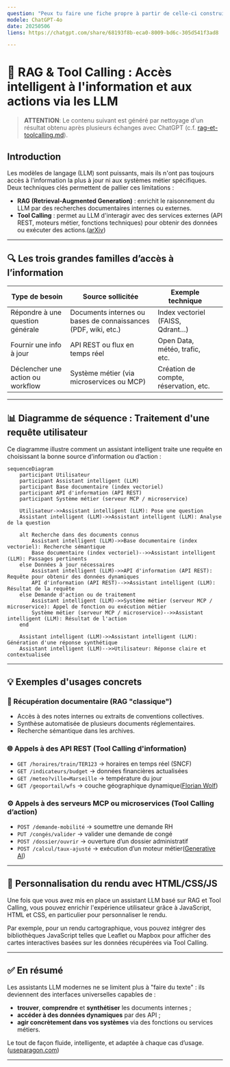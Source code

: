 ```yaml
---
question: "Peux tu faire une fiche propre à partir de celle-ci construite en échangeant avec toi : https://raw.githubusercontent.com/mborne/llm-experimentations/refs/heads/main/chatgpt-expertise/rag-et-toolcalling.md ?"
modele: ChatGPT-4o
date: 20250506
liens: https://chatgpt.com/share/68193f8b-eca0-8009-bd6c-305d541f3ad8

---
```


# 🧠 RAG & Tool Calling : Accès intelligent à l'information et aux actions via les LLM

> **ATTENTION**: Le contenu suivant est généré par nettoyage d'un résultat obtenu après plusieurs échanges avec ChatGPT (c.f. [rag-et-toolcalling.md](rag-et-toolcalling.md)).

## Introduction

Les modèles de langage (LLM) sont puissants, mais ils n'ont pas toujours accès à l'information la plus à jour ni aux systèmes métier spécifiques. Deux techniques clés permettent de pallier ces limitations :

* **RAG (Retrieval-Augmented Generation)** : enrichit le raisonnement du LLM par des recherches documentaires internes ou externes.
* **Tool Calling** : permet au LLM d'interagir avec des services externes (API REST, moteurs métier, fonctions techniques) pour obtenir des données ou exécuter des actions.([arXiv][1])

---

## 🔍 Les trois grandes familles d’accès à l’information

| Type de besoin                    | Source sollicitée                                              | Exemple technique                     |   |
| --------------------------------- | -------------------------------------------------------------- | ------------------------------------- | - |
| Répondre à une question générale  | Documents internes ou bases de connaissances (PDF, wiki, etc.) | Index vectoriel (FAISS, Qdrant…)      |   |
| Fournir une info à jour           | API REST ou flux en temps réel                                 | Open Data, météo, trafic, etc.        |   |
| Déclencher une action ou workflow | Système métier (via microservices ou MCP)                      | Création de compte, réservation, etc. |   |

---

## 📊 Diagramme de séquence : Traitement d'une requête utilisateur

Ce diagramme illustre comment un assistant intelligent traite une requête en choisissant la bonne source d’information ou d’action :

```mermaid
sequenceDiagram
    participant Utilisateur
    participant Assistant intelligent (LLM)
    participant Base documentaire (index vectoriel)
    participant API d'information (API REST)
    participant Système métier (serveur MCP / microservice)

    Utilisateur->>Assistant intelligent (LLM): Pose une question
    Assistant intelligent (LLM)->>Assistant intelligent (LLM): Analyse de la question

    alt Recherche dans des documents connus
        Assistant intelligent (LLM)->>Base documentaire (index vectoriel): Recherche sémantique
        Base documentaire (index vectoriel)-->>Assistant intelligent (LLM): Passages pertinents
    else Données à jour nécessaires
        Assistant intelligent (LLM)->>API d'information (API REST): Requête pour obtenir des données dynamiques
        API d'information (API REST)-->>Assistant intelligent (LLM): Résultat de la requête
    else Demande d'action ou de traitement
        Assistant intelligent (LLM)->>Système métier (serveur MCP / microservice): Appel de fonction ou exécution métier
        Système métier (serveur MCP / microservice)-->>Assistant intelligent (LLM): Résultat de l'action
    end

    Assistant intelligent (LLM)->>Assistant intelligent (LLM): Génération d'une réponse synthétique
    Assistant intelligent (LLM)-->>Utilisateur: Réponse claire et contextualisée
```

---

## 💡 Exemples d'usages concrets

### 🔎 Récupération documentaire (RAG "classique")

* Accès à des notes internes ou extraits de conventions collectives.
* Synthèse automatisée de plusieurs documents réglementaires.
* Recherche sémantique dans les archives.

### 🌐 Appels à des API REST (Tool Calling d'information)

* `GET /horaires/train/TER123` → horaires en temps réel (SNCF)
* `GET /indicateurs/budget` → données financières actualisées
* `GET /meteo?ville=Marseille` → température du jour
* `GET /geoportail/wfs` → couche géographique dynamique([Florian Wolf][2])

### ⚙️ Appels à des serveurs MCP ou microservices (Tool Calling d’action)

* `POST /demande-mobilité` → soumettre une demande RH
* `PUT /congés/valider` → valider une demande de congé
* `POST /dossier/ouvrir` → ouverture d’un dossier administratif
* `POST /calcul/taux-ajusté` → exécution d’un moteur métier([Generative AI][3])

---

## 🎨 Personnalisation du rendu avec HTML/CSS/JS

Une fois que vous avez mis en place un assistant LLM basé sur RAG et Tool Calling, vous pouvez enrichir l'expérience utilisateur grâce à JavaScript, HTML et CSS, en particulier pour personnaliser le rendu.

Par exemple, pour un rendu cartographique, vous pouvez intégrer des bibliothèques JavaScript telles que Leaflet ou Mapbox pour afficher des cartes interactives basées sur les données récupérées via Tool Calling.

---

## ✅ En résumé

Les assistants LLM modernes ne se limitent plus à "faire du texte" : ils deviennent des interfaces universelles capables de :

* **trouver**, **comprendre** et **synthétiser** les documents internes ;
* **accéder à des données dynamiques** par des API ;
* **agir concrètement dans vos systèmes** via des fonctions ou services métiers.

Le tout de façon fluide, intelligente, et adaptée à chaque cas d’usage.([useparagon.com][4])

---

[1]: https://arxiv.org/abs/2404.17897?utm_source=chatgpt.com "Tool Calling: Enhancing Medication Consultation via Retrieval-Augmented Large Language Models"
[2]: https://www.fwolf.io/blog/llm-rag-tool-calls?utm_source=chatgpt.com "What is RAG? What are tool calls? And why is this important? | Florian Wolf"
[3]: https://generativeai.pub/building-an-rag-system-integrated-with-function-calling-chatgpt-4-967d2e453004?gi=1b2195041e54&utm_source=chatgpt.com "Building an RAG system integrated with Function Calling (ChatGPT-4) | by Dane Allist | Generative AI"
[4]: https://www.useparagon.com/learn/rag-best-practices-optimizing-tool-calling/?utm_source=chatgpt.com "RAG Best Practices: Optimizing Tool Calling | Learn from Paragon"
